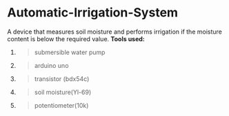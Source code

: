 # Automatic-Irrigation-System

A device that measures soil moisture and performs irrigation if the moisture content is below the required value.
**Tools used:**
1. >   submersible water pump
2. >   arduino uno
3. >   transistor (bdx54c)
4. >   soil moisture(Yl-69)
5. >   potentiometer(10k)
